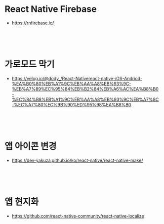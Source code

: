 # React Native Firebase
- https://rnfirebase.io/

<br/><br/><br/>

# 가로모드 막기
- https://velog.io/@dody_/React-Nativereact-native-iOS-Andriod-%EA%B0%80%EB%A1%9C%EB%AA%A8%EB%93%9C-%EB%A7%89%EC%95%84%EB%B2%84%EB%A6%AC%EA%B8%B0-%EC%84%B8%EB%A1%9C%EB%AA%A8%EB%93%9C%EB%A7%8C-%EC%A7%80%EC%9B%90%ED%95%98%EA%B8%B0

<br/><br/><br/>

# 앱 아이콘 변경
- https://dev-yakuza.github.io/ko/react-native/react-native-make/

<br/><br/><br/>

# 앱 현지화
- https://github.com/react-native-community/react-native-localize